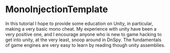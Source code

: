 # MonoInjectionTemplate

In this tutorial I hope to provide some education on Unity, in particular, making a very basic mono cheat. My experience with unity have been a very positive one, and I encourage anyone who is new to game hacking to get into unity, at the very least, snoop around in DnSpy. The fundamentals of game engines are very easy to learn by reading though unity assemblies.
